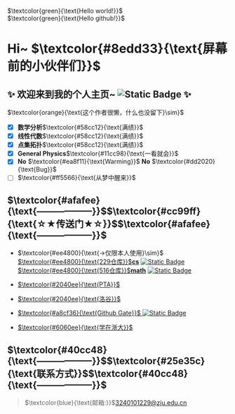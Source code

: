 $`\textcolor{green}{\text{Hello world!}}`$   
$`\textcolor{green}{\text{Hello github!}}`$  
# Hi~ $`\textcolor{#8edd33}{\text{屏幕前的小伙伴们}}`$
## ✨ 欢迎来到我的个人主页~ ![Static Badge](https://img.shields.io/badge/%E4%B8%AA%E4%BA%BA%E4%B8%BB%E9%A1%B5-zju1229-cc99ff)  ✨  
$`\textcolor{orange}{\text{这个作者很懒，什么也没留下}\sim}`$   
- [x] **数学分析**$`\textcolor{#58cc12}{\text{满绩}}`$
- [x] **线性代数**$`\textcolor{#58cc12}{\text{满绩}}`$
- [x] **点集拓扑**$`\textcolor{#58cc12}{\text{满绩}}`$
- [x] **General Physics**$`\textcolor{#11cc98}{\text{一看就会}}`$
- [x] **No** $`\textcolor{#ea8f11}{\text{Warming}}`$ **No** $`\textcolor{#dd2020}{\text{Bug}}`$
- [ ] $`\textcolor{#ff5566}{\text{从梦中醒来}}`$

## $`\textcolor{#afafee}{\text{——————}}`$$`\textcolor{#cc99ff}{\text{☆★传送门★☆}}`$$`\textcolor{#afafee}{\text{——————}}`$
- $`\textcolor{#ee4800}{\text{->仅限本人使用}\sim}`$   
[$`\textcolor{#ee4800}{\text{229仓库}}`$**cs**](https://github.com/zju1229/Tsingsia229/tree/main)  [![Static Badge](https://img.shields.io/badge/%E7%A7%81%E6%9C%89%E4%BB%93%E5%BA%93-Tsingsia229-6699ff)](https://github.com/zju1229/Tsingsia229)  
[$`\textcolor{#ee4800}{\text{516仓库}}`$**math**](https://github.com/zju1229/Tsingsia516) [![Static Badge](https://img.shields.io/badge/%E7%A7%81%E6%9C%89%E4%BB%93%E5%BA%93-Tsingsia516-58cc12)](https://github.com/zju1229/Tsingsia516)

- [ $`\textcolor{#2040ee}{\text{PTA}}`$ ](https://pintia.cn/home)
- [ $`\textcolor{#2040ee}{\text{洛谷}}`$ ](https://www.luogu.com.cn/)
- [ $`\textcolor{#a8cf36}{\text{Github Gate}}`$ ](https://github.com/zju1229/Tsingsia229_OUTPUT/blob/main/README.md#gate) [![Static Badge](https://img.shields.io/badge/%E9%97%A8%E6%88%B7%E4%BB%93%E5%BA%93-TsingsiaOutput-a8cf36)](https://github.com/zju1229/Tsingsia229_OUTPUT)
- [ $`\textcolor{#6060ee}{\text{学在浙大}}`$ ](https://courses.zju.edu.cn/user/index#/)

##  $`\textcolor{#40cc48}{\text{——————}}`$$`\textcolor{#25e35c}{\text{联系方式}}`$$`\textcolor{#40cc48}{\text{——————}}`$
> $`\textcolor{blue}{\text{邮箱:}}`$3240101229@zju.edu.cn
